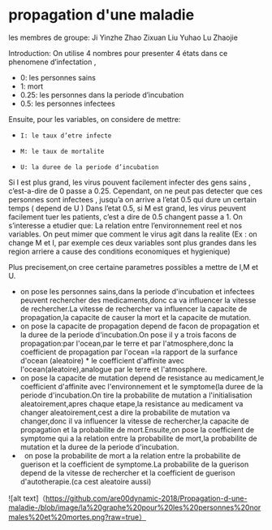 # propagation d'une maladie
les membres de groupe:
Ji Yinzhe
Zhao Zixuan
Liu Yuhao
Lu Zhaojie

Introduction:
 On utilise 4 nombres pour presenter 4 états dans ce phenomene d’infectation ,
- 0: les personnes sains
- 1: mort
- 0.25: les personnes dans la periode d’incubation
- 0.5: les personnes infectees

Ensuite, pour les variables, on considere de mettre:
-	  I: le taux d’etre infecte
-	  M: le taux de mortalite
-	  U: la duree de la periode d’incubation 

Si I est plus grand, les virus pouvent facilement infecter des gens sains , c’est-a-dire de 0 passe a 0.25.
Cependant, on ne peut pas detecter que ces personnes sont infectees , jusqu’a on arrive a l’etat 0.5 qui dure un certain temps ( depend de U )
Dans l’etat 0.5, si M est grand, les virus peuvent facilement tuer les patients,  c’est a dire de 0.5 changent passe a 1.
On s’interesse a etudier que:
La relation entre l’environnement reel et nos variables.
On peut mimer que comment le virus agit dans la realite (Ex : on change M et I, par exemple ces deux variables sont plus grandes dans les region arriere a cause des conditions economiques et hygienique)

Plus precisement,on cree certaine parametres possibles a mettre de I,M et U.
-    on pose les personnes sains,dans la periode d'incubation et infectees peuvent rechercher des medicaments,donc ca va influencer la vitesse de rechercher.La vitesse de rechercher va influencer la capacite de propagation,la capacite de causer la mort et la capacite de mutation.
-    on pose la capacite de propagation depend de facon de propagation et la duree de la periode d'incubation.On pose il y a trois facons de propagation:par l'ocean,par le terre et par l'atmosphere,donc la coefficient de propagation par l'ocean =la rapport de la surfance d'ocean (aleatoire) * le coefficient d'affinite avec l'ocean(aleatoire),analogue par le terre et l'atmosphere.
-    on pose la capacite de mutation depend de resistance au medicament,le coefficient d'affinite avec l'environnement et le symptome(la duree de la periode d'incubation.On tire la probabilite de mutation a l'initialisation aleatoirement,apres chaque etape,la resistance au medicament va changer aleatoirement,cest a dire la probabilite de mutation va changer,donc il va influencer la vitesse de rechercher,la capacite de propagation et la probabilite de mort.Ensuite,on pose la coefficient de symptome qui a la relation entre la probabilite de mort,la probabilite de mutation et la duree de la periode d'incubation.
-    on pose la probabilite de mort a la relation entre la probabilite de guerison et la coefficient de symptome.La probabilite de la guerison depend de la vitesse de rechercher et la coefficient de guerison d'autotherapie.(ca cest aleatoire aussi)

![alt text]（https://github.com/are00dynamic-2018/Propagation-d-une-maladie-/blob/image/la%20graphe%20pour%20les%20personnes%20normales%20et%20mortes.png?raw=true）

